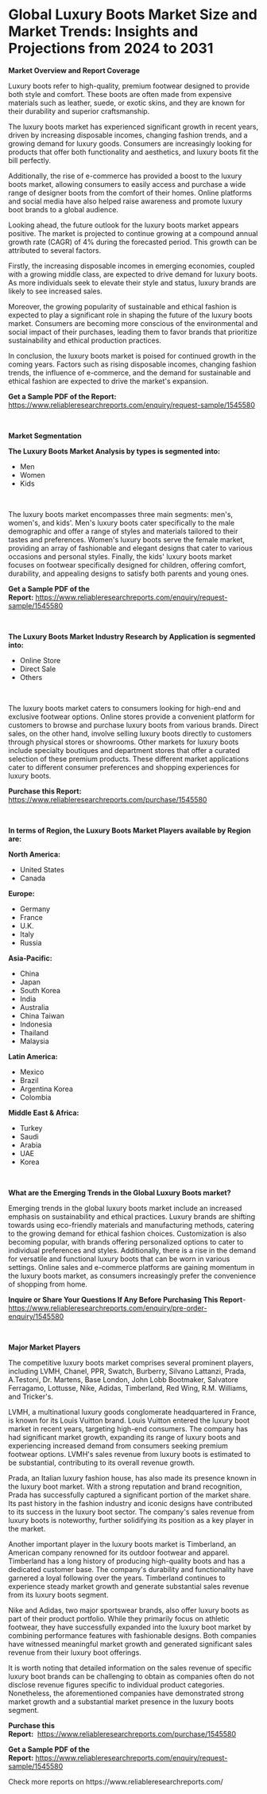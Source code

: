 <p><h1>Global Luxury Boots Market Size and Market Trends: Insights and Projections from 2024 to 2031</h1></p><p><strong>Market Overview and Report Coverage</strong></p>
<p><p>Luxury boots refer to high-quality, premium footwear designed to provide both style and comfort. These boots are often made from expensive materials such as leather, suede, or exotic skins, and they are known for their durability and superior craftsmanship.</p><p>The luxury boots market has experienced significant growth in recent years, driven by increasing disposable incomes, changing fashion trends, and a growing demand for luxury goods. Consumers are increasingly looking for products that offer both functionality and aesthetics, and luxury boots fit the bill perfectly.</p><p>Additionally, the rise of e-commerce has provided a boost to the luxury boots market, allowing consumers to easily access and purchase a wide range of designer boots from the comfort of their homes. Online platforms and social media have also helped raise awareness and promote luxury boot brands to a global audience.</p><p>Looking ahead, the future outlook for the luxury boots market appears positive. The market is projected to continue growing at a compound annual growth rate (CAGR) of 4% during the forecasted period. This growth can be attributed to several factors.</p><p>Firstly, the increasing disposable incomes in emerging economies, coupled with a growing middle class, are expected to drive demand for luxury boots. As more individuals seek to elevate their style and status, luxury brands are likely to see increased sales.</p><p>Moreover, the growing popularity of sustainable and ethical fashion is expected to play a significant role in shaping the future of the luxury boots market. Consumers are becoming more conscious of the environmental and social impact of their purchases, leading them to favor brands that prioritize sustainability and ethical production practices.</p><p>In conclusion, the luxury boots market is poised for continued growth in the coming years. Factors such as rising disposable incomes, changing fashion trends, the influence of e-commerce, and the demand for sustainable and ethical fashion are expected to drive the market's expansion.</p></p>
<p><strong>Get a Sample PDF of the Report:</strong> <a href="https://www.reliableresearchreports.com/enquiry/request-sample/1545580">https://www.reliableresearchreports.com/enquiry/request-sample/1545580</a></p>
<p>&nbsp;</p>
<p><strong>Market Segmentation</strong></p>
<p><strong>The Luxury Boots Market Analysis by types is segmented into:</strong></p>
<p><ul><li>Men</li><li>Women</li><li>Kids</li></ul></p>
<p>&nbsp;</p>
<p><p>The luxury boots market encompasses three main segments: men's, women's, and kids'. Men's luxury boots cater specifically to the male demographic and offer a range of styles and materials tailored to their tastes and preferences. Women's luxury boots serve the female market, providing an array of fashionable and elegant designs that cater to various occasions and personal styles. Finally, the kids' luxury boots market focuses on footwear specifically designed for children, offering comfort, durability, and appealing designs to satisfy both parents and young ones.</p></p>
<p><strong>Get a Sample PDF of the Report:</strong>&nbsp;<a href="https://www.reliableresearchreports.com/enquiry/request-sample/1545580">https://www.reliableresearchreports.com/enquiry/request-sample/1545580</a></p>
<p>&nbsp;</p>
<p><strong>The Luxury Boots Market Industry Research by Application is segmented into:</strong></p>
<p><ul><li>Online Store</li><li>Direct Sale</li><li>Others</li></ul></p>
<p>&nbsp;</p>
<p><p>The luxury boots market caters to consumers looking for high-end and exclusive footwear options. Online stores provide a convenient platform for customers to browse and purchase luxury boots from various brands. Direct sales, on the other hand, involve selling luxury boots directly to customers through physical stores or showrooms. Other markets for luxury boots include specialty boutiques and department stores that offer a curated selection of these premium products. These different market applications cater to different consumer preferences and shopping experiences for luxury boots.</p></p>
<p><strong>Purchase this Report:</strong>&nbsp; <a href="https://www.reliableresearchreports.com/purchase/1545580">https://www.reliableresearchreports.com/purchase/1545580</a></p>
<p>&nbsp;</p>
<p><strong>In terms of Region, the Luxury Boots Market Players available by Region are:</strong></p>
<p>
    <p> <strong> North America: </strong>
        <ul>
            <li>United States</li>
            <li>Canada</li>
        </ul>
        </p> 
    <p> <strong> Europe: </strong>
        <ul>
            <li>Germany</li>
            <li>France</li>
            <li>U.K.</li>
            <li>Italy</li>
            <li>Russia</li>
        </ul>
        </p> 
    <p> <strong> Asia-Pacific: </strong>
        <ul>
            <li>China</li>
            <li>Japan</li>
            <li>South Korea</li>
            <li>India</li>
            <li>Australia</li>
            <li>China Taiwan</li>
            <li>Indonesia</li>
            <li>Thailand</li>
            <li>Malaysia</li>
        </ul>
        </p> 
    <p> <strong> Latin America: </strong>
        <ul>
            <li>Mexico</li>
            <li>Brazil</li>
            <li>Argentina Korea</li>
            <li>Colombia</li>
        </ul>
        </p> 
    <p> <strong> Middle East & Africa: </strong>
        <ul>
            <li>Turkey</li>
            <li>Saudi</li>
            <li>Arabia</li>
            <li>UAE</li>
            <li>Korea</li>
        </ul>
    </p>
    </p>
<p>&nbsp;</p>
<p><strong>What are the Emerging Trends in the Global Luxury Boots market?</strong></p>
<p><p>Emerging trends in the global luxury boots market include an increased emphasis on sustainability and ethical practices. Luxury brands are shifting towards using eco-friendly materials and manufacturing methods, catering to the growing demand for ethical fashion choices. Customization is also becoming popular, with brands offering personalized options to cater to individual preferences and styles. Additionally, there is a rise in the demand for versatile and functional luxury boots that can be worn in various settings. Online sales and e-commerce platforms are gaining momentum in the luxury boots market, as consumers increasingly prefer the convenience of shopping from home.</p></p>
<p><strong>Inquire or Share Your Questions If Any Before Purchasing This Report</strong>- <a href="https://www.reliableresearchreports.com/enquiry/pre-order-enquiry/1545580">https://www.reliableresearchreports.com/enquiry/pre-order-enquiry/1545580</a></p>
<p>&nbsp;</p>
<p><strong>Major Market Players</strong></p>
<p><p>The competitive luxury boots market comprises several prominent players, including LVMH, Chanel, PPR, Swatch, Burberry, Silvano Lattanzi, Prada, A.Testoni, Dr. Martens, Base London, John Lobb Bootmaker, Salvatore Ferragamo, Lottusse, Nike, Adidas, Timberland, Red Wing, R.M. Williams, and Tricker's. </p><p>LVMH, a multinational luxury goods conglomerate headquartered in France, is known for its Louis Vuitton brand. Louis Vuitton entered the luxury boot market in recent years, targeting high-end consumers. The company has had significant market growth, expanding its range of luxury boots and experiencing increased demand from consumers seeking premium footwear options. LVMH's sales revenue from luxury boots is estimated to be substantial, contributing to its overall revenue growth.</p><p>Prada, an Italian luxury fashion house, has also made its presence known in the luxury boot market. With a strong reputation and brand recognition, Prada has successfully captured a significant portion of the market share. Its past history in the fashion industry and iconic designs have contributed to its success in the luxury boot sector. The company's sales revenue from luxury boots is noteworthy, further solidifying its position as a key player in the market.</p><p>Another important player in the luxury boots market is Timberland, an American company renowned for its outdoor footwear and apparel. Timberland has a long history of producing high-quality boots and has a dedicated customer base. The company's durability and functionality have garnered a loyal following over the years. Timberland continues to experience steady market growth and generate substantial sales revenue from its luxury boots segment.</p><p>Nike and Adidas, two major sportswear brands, also offer luxury boots as part of their product portfolio. While they primarily focus on athletic footwear, they have successfully expanded into the luxury boot market by combining performance features with fashionable designs. Both companies have witnessed meaningful market growth and generated significant sales revenue from their luxury boot offerings.</p><p>It is worth noting that detailed information on the sales revenue of specific luxury boot brands can be challenging to obtain as companies often do not disclose revenue figures specific to individual product categories. Nonetheless, the aforementioned companies have demonstrated strong market growth and a substantial market presence in the luxury boots segment.</p></p>
<p><strong>Purchase this Report:</strong>&nbsp;&nbsp;<a href="https://www.reliableresearchreports.com/purchase/1545580">https://www.reliableresearchreports.com/purchase/1545580</a></p>
<p></p>
<p><strong>Get a Sample PDF of the Report:</strong>&nbsp;<a href="https://www.reliableresearchreports.com/enquiry/request-sample/1545580">https://www.reliableresearchreports.com/enquiry/request-sample/1545580</a></p>
<p>Check more reports on https://www.reliableresearchreports.com/</p>